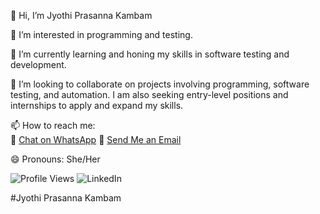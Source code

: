 👋 Hi, I’m Jyothi Prasanna Kambam

👀 I’m interested in programming and testing.

🌱 I’m currently learning and honing my skills in software testing and development.

💞️ I’m looking to collaborate on projects involving programming, software testing, and automation. I am also seeking entry-level positions and internships to apply and expand my skills.

📫 How to reach me:  
💬 [Chat on WhatsApp](https://wa.me/14376020033) 
📧 [Send Me an Email](mailto:jyothiprasannakambam@gmail.com)

😄 Pronouns: She/Her

![Profile Views](https://komarev.com/ghpvc/?username=Jyothi2828&color=blue)
![LinkedIn]([https://komarev.com/ghpvc/?username=Jyothi2828&color=blue](https://www.linkedin.com/in/jyothiprasannakambam/&color=blue))



#Jyothi Prasanna Kambam
